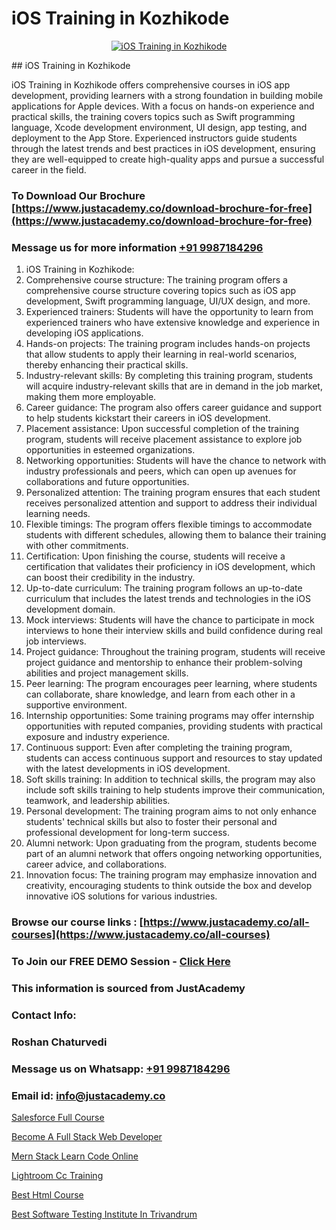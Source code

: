 # iOS Training in Kozhikode

<p align="center">
  <a href="https://justacademy.co/course-detail/ios-training">
    <img src="https://justacademy.co/storage2/course_image/1676636008_course_image.webp" alt="iOS Training in Kozhikode">
  </a>
</p>
## iOS Training in Kozhikode

iOS Training in Kozhikode offers comprehensive courses in iOS app development, providing learners with a strong foundation in building mobile applications for Apple devices. With a focus on hands-on experience and practical skills, the training covers topics such as Swift programming language, Xcode development environment, UI design, app testing, and deployment to the App Store. Experienced instructors guide students through the latest trends and best practices in iOS development, ensuring they are well-equipped to create high-quality apps and pursue a successful career in the field.
### To Download Our Brochure [https://www.justacademy.co/download-brochure-for-free](https://www.justacademy.co/download-brochure-for-free)
### Message us for more information [+91 9987184296](https://api.whatsapp.com/send?phone=919987184296)
1) iOS Training in Kozhikode: 
1) Comprehensive course structure: The training program offers a comprehensive course structure covering topics such as iOS app development, Swift programming language, UI/UX design, and more.
2) Experienced trainers: Students will have the opportunity to learn from experienced trainers who have extensive knowledge and experience in developing iOS applications.
3) Hands-on projects: The training program includes hands-on projects that allow students to apply their learning in real-world scenarios, thereby enhancing their practical skills.
4) Industry-relevant skills: By completing this training program, students will acquire industry-relevant skills that are in demand in the job market, making them more employable.
5) Career guidance: The program also offers career guidance and support to help students kickstart their careers in iOS development.
6) Placement assistance: Upon successful completion of the training program, students will receive placement assistance to explore job opportunities in esteemed organizations.
7) Networking opportunities: Students will have the chance to network with industry professionals and peers, which can open up avenues for collaborations and future opportunities.
8) Personalized attention: The training program ensures that each student receives personalized attention and support to address their individual learning needs.
9) Flexible timings: The program offers flexible timings to accommodate students with different schedules, allowing them to balance their training with other commitments.
10) Certification: Upon finishing the course, students will receive a certification that validates their proficiency in iOS development, which can boost their credibility in the industry.
11) Up-to-date curriculum: The training program follows an up-to-date curriculum that includes the latest trends and technologies in the iOS development domain.
12) Mock interviews: Students will have the chance to participate in mock interviews to hone their interview skills and build confidence during real job interviews.
13) Project guidance: Throughout the training program, students will receive project guidance and mentorship to enhance their problem-solving abilities and project management skills.
14) Peer learning: The program encourages peer learning, where students can collaborate, share knowledge, and learn from each other in a supportive environment.
15) Internship opportunities: Some training programs may offer internship opportunities with reputed companies, providing students with practical exposure and industry experience.
16) Continuous support: Even after completing the training program, students can access continuous support and resources to stay updated with the latest developments in iOS development.
17) Soft skills training: In addition to technical skills, the program may also include soft skills training to help students improve their communication, teamwork, and leadership abilities.
18) Personal development: The training program aims to not only enhance students' technical skills but also to foster their personal and professional development for long-term success.
19) Alumni network: Upon graduating from the program, students become part of an alumni network that offers ongoing networking opportunities, career advice, and collaborations.
20) Innovation focus: The training program may emphasize innovation and creativity, encouraging students to think outside the box and develop innovative iOS solutions for various industries.

### Browse our course links : [https://www.justacademy.co/all-courses](https://www.justacademy.co/all-courses) 
### To Join our FREE DEMO Session - [Click Here](https://www.justacademy.co/register-for-course-demo)


### This information is sourced from JustAcademy
### Contact Info:
### Roshan Chaturvedi
### Message us on Whatsapp: [+91 9987184296](https://api.whatsapp.com/send?phone=919987184296)
### Email id: [info@justacademy.co](mailto:info@justacademy.co)
                
[Salesforce Full Course](https://www.linkedin.com/pulse/salesforce-full-course-justacademy-delhi-74s0c?trackingId=mYHAzMY9btYbkXUZLG%2Fqlw%3D%3D&lipi=urn%3Ali%3Apage%3Ad_flagship3_company_admin%3BhdjIu54YRU6uEj%2BNOpsrpA%3D%3D)

[Become A Full Stack Web Developer](https://www.linkedin.com/pulse/become-full-stack-web-developer-justacademy-beangaluru-kd3fc/)

[Mern Stack Learn Code Online](https://medium.com/@namusn/mern-stack-learn-code-online-dad3c4ea11fb)

[Lightroom Cc Training](https://medium.com/@akanshapatil/lightroom-cc-training-0a984bb0d0c8)

[Best Html Course](https://justacademyin.github.io/justacademy/best-html-course)

[Best Software Testing Institute In Trivandrum](https://justacademyin.github.io/justacademy/best-software-testing-institute-in-trivandrum)

